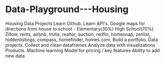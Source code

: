 # Data-Playground---Housing
Housing Data Projects
Learn Github.
Learn API's.
  Google maps for directions from house to school - Elementary(30%) High School(70%)
  Zillow, rents, airbnb, trulia, realtor, auction, redfin, homesnap, zenlist, hiddenlistings, compass, homefinder, homes.com, 
Build a portfolio.
  Data projects.
    Collect and clean dataframes
    Analyze data with visualizations
Products.
  Machine learning
    Model for pricing / key features
    Ability to add new data
